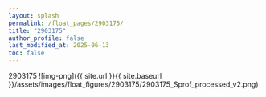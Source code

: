 ```yaml
---
layout: splash
permalink: /float_pages/2903175/
title: "2903175"
author_profile: false
last_modified_at: 2025-06-13
toc: false
---
```

 
2903175
![img-png]({{ site.url }}{{ site.baseurl }}/assets/images/float_figures/2903175/2903175_Sprof_processed_v2.png)